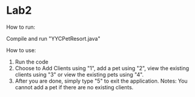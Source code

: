 # Lab2

How to run:

Compile and run "YYCPetResort.java" 

How to use:
1. Run the code
2. Choose to Add Clients using "1", add a pet using "2", view the existing clients using "3" or view the existing pets using "4".
3. After you are done, simply type "5" to exit the application.
Notes: You cannot add a pet if there are no existing clients.
